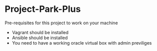 # Project-Park-Plus

Pre-requisites for this project to work on your machine

- Vagrant should be installed
- Ansible should be installed
- You need to have a working oracle virtual box with admin previliges
